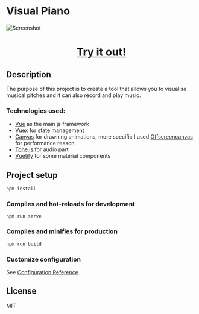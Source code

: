 # Visual Piano

![Screenshot](https://github.com/MicuEmerson/piano-app/blob/develop/visual-piano.jpg)
<h1 style="text-align:center"> <a href="https://micuemerson.github.io/visual-piano"> Try it out! </a> </h1>
<h2>Description</h2>
The purpose of this project is to create a tool that allows you to visualise musical pitches and it can also record and play music.
<h3> Technologies used: </h3>
  <ul>
    <li> <a href="https://vuejs.org/">Vue</a> as the main js framework</li>
    <li> <a href="https://vuex.vuejs.org/">Vuex</a> for state management</li>
    <li> <a href="https://developer.mozilla.org/en-US/docs/Web/HTML/Element/canvas">Canvas</a> for drawning animations, more specific I used <a href="https://developer.mozilla.org/en-US/docs/Web/API/OffscreenCanvas"> Offscreencanvas </a> for performance reason</li>
    <li> <a href="https://tonejs.github.io/">Tone.js </a> for audio part </li>
    <li> <a href="https://vuetifyjs.com/en/"> Vuetify</a> for some material components </li>
  </ul>

## Project setup
```
npm install
```

### Compiles and hot-reloads for development
```
npm run serve
```

### Compiles and minifies for production
```
npm run build
```

### Customize configuration
See [Configuration Reference](https://cli.vuejs.org/config/).

## License

MIT
